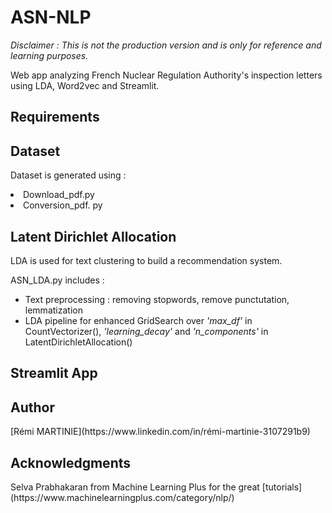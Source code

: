 <h1>ASN-NLP</h1>

*Disclaimer : This is not the production version and is only for reference and learning purposes.*

Web app analyzing French Nuclear Regulation Authority's inspection letters using LDA, Word2vec and Streamlit. 

<h2>Requirements</h2>

<h2>Dataset</h2>

Dataset is generated using :
<li>Download_pdf.py</li>
<li>Conversion_pdf. py</li>

<h2>Latent Dirichlet Allocation</h2>
LDA is used for text clustering to build a recommendation system.

ASN_LDA.py includes :
- Text preprocessing : removing stopwords, remove punctutation, lemmatization
- LDA pipeline for enhanced GridSearch over *'max_df'* in CountVectorizer(), *'learning_decay'* and *'n_components'* in LatentDirichletAllocation()


<h2>Streamlit App</h2>

<h2>Author</h2>
[Rémi MARTINIE](https://www.linkedin.com/in/rémi-martinie-3107291b9)


<h2>Acknowledgments</h2>
Selva Prabhakaran from Machine Learning Plus for the great [tutorials](https://www.machinelearningplus.com/category/nlp/)
